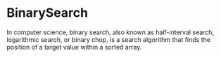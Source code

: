 # BinarySearch
In computer science, binary search, also known as half-interval search, logarithmic search, or binary chop, is a search algorithm that finds the position of a target value within a sorted array.

